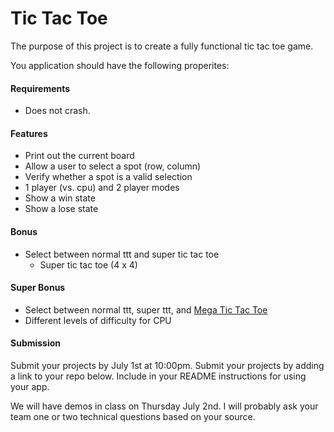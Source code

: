 # Tic Tac Toe

The purpose of this project is to create a fully functional tic tac toe game.

You application should have the following properites:

#### Requirements

* Does not crash.

#### Features

* Print out the current board
* Allow a user to select a spot (row, column)
* Verify whether a spot is a valid selection
* 1 player (vs. cpu) and 2 player modes
* Show a win state
* Show a lose state

#### Bonus

* Select between normal ttt and super tic tac toe
  * Super tic tac toe (4 x 4)


#### Super Bonus
* Select between normal ttt, super ttt, and [Mega Tic Tac Toe](https://www.youtube.com/watch?v=gDTwuqi0G7g)
* Different levels of difficulty for CPU 

#### Submission

Submit your projects by July 1st at 10:00pm. Submit your projects by adding a link to your repo below. Include
in your README instructions for using your app.

We will have demos in class on Thursday July 2nd. I will probably ask your team one or two technical questions based
on your source.
